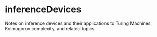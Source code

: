 # inferenceDevices
Notes on inference devices and their applications to Turing Machines, Kolmogorov complexity, and related topics.
